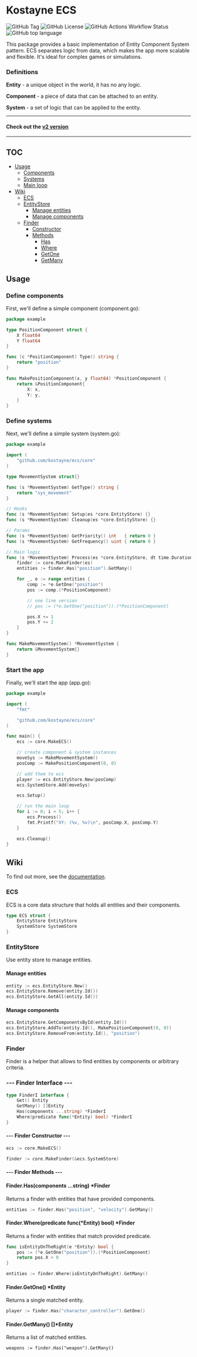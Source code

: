 # Kostayne ECS
![GitHub Tag](https://img.shields.io/github/v/tag/kostayne/ecs?label=version)
![GitHub License](https://img.shields.io/github/license/kostayne/ecs)
![GitHub Actions Workflow Status](https://img.shields.io/github/actions/workflow/status/kostayne/ecs/go.yml)
![GitHub top language](https://img.shields.io/github/languages/top/kostayne/ecs?style=flat&logo=go&logoColor=white&logoSize=20px&label=Pure%20go)

This package provides a basic implementation of Entity Component System pattern. ECS separates logic from data, which makes the app more scalable and flexible. It's ideal for complex games or simulations.

### Definitions

**Entity** - a unique object in the world, it has no any logic.

**Component** - a piece of data that can be attached to an entity.

**System** - a set of logic that can be applied to the entity.

___
#### Check out the [v2 version](https://github.com/Kostayne/ecs/tree/main/v2)
___

## TOC
<!-- - [Definitions](#definitions) -->
- [Usage](#usage)
    - [Components](#define-components)
    - [Systems](#define-systems)
    - [Main loop](#start-the-app)
- [Wiki](#wiki)
	- [ECS](#ecs)
	- [EntityStore](#entitystore)
		- [Manage entities](#manage-entities)
		- [Manage components](#manage-components)
	- [Finder](#finder)
		- [Constructor](#----finder-constructor----)
		- [Methods](#----finder-methods----)
			- [Has](#finderhascomponents-string-finder)
			- [Where](#finderwherepredicate-funcentity-bool-finder)
			- [GetOne](#findergetone-entity)
			- [GetMany](#findergetmany-entity)

## Usage

### Define components
First, we'll define a simple component (component.go):

```go
package example

type PositionComponent struct {
	X float64
	Y float64
}

func (c *PositionComponent) Type() string {
	return "position"
}

func MakePositionComponent(x, y float64) *PositionComponent {
	return &PositionComponent{
		X: x,
		Y: y,
	}
}
```

### Define systems
Next, we'll define a simple system (system.go):

```go
package example

import (
	"github.com/kostayne/ecs/core"
)

type MovementSystem struct{}

func (s *MovementSystem) GetType() string {
	return "sys_movement"
}

// Hooks
func (s *MovementSystem) Setup(es *core.EntityStore) {}
func (s *MovementSystem) Cleanup(es *core.EntityStore) {}

// Params
func (s *MovementSystem) GetPriority() int   { return 0 }
func (s *MovementSystem) GetFrequency() uint { return 0 }

// Main logic
func (s *MovementSystem) Process(es *core.EntityStore, dt time.Duration) {
	finder := core.MakeFinder(es)
	entities := finder.Has("position").GetMany()

	for _, e := range entities {
		comp := *e.GetOne("position")
		pos := comp.(*PositionComponent)

		// one line version
		// pos := (*e.GetOne("position")).(*PositionComponent)

		pos.X += 1
		pos.Y += 2
	}
}

func MakeMovementSystem() *MovementSystem {
	return &MovementSystem{}
}
```

### Start the app
Finally, we'll start the app (app.go):

```go
package example

import (
	"fmt"

	"github.com/kostayne/ecs/core"
)

func main() {
	ecs := core.MakeECS()

	// create component & system instances
	moveSys := MakeMovementSystem()
	posComp := MakePositionComponent(0, 0)

	// add them to ecs
	player := ecs.EntityStore.New(posComp)
	ecs.SystemStore.Add(moveSys)

	ecs.Setup()

	// run the main loop
	for i := 0; i < 5; i++ {
		ecs.Process()
		fmt.Printf("XY: (%v, %v)\n", posComp.X, posComp.Y)
	}

	ecs.Cleanup()
}
```

## Wiki
To find out more, see the [documentation](https://pkg.go.dev/github.com/kostayne/ecs/core).

### ECS

ECS is a core data structure that holds all entities and their components.

```go
type ECS struct {
	EntityStore EntityStore
	SystemStore SystemStore
}
```

### EntityStore

Use entity store to manage entities.


#### Manage entities
```go
entity := ecs.EntityStore.New()
ecs.EntityStore.Remove(entity.Id())
ecs.EntityStore.GetAll(entity.Id())
```

#### Manage components
```go
ecs.EntityStore.GetComponentsById(entity.Id())
ecs.EntityStore.AddTo(entity.Id(), MakePositionComponent(0, 0))
ecs.EntityStore.RemoveFrom(entity.Id(), "position")
```

### Finder

Finder is a helper that allows to find entities by components or arbitrary criteria.

### --- Finder Interface ---

```go
type FinderI interface {
	Get() Entity
	GetMany() []Entity
	Has(components ...string) *FinderI
	Where(predicate func(*Entity) bool) *FinderI
}
```

#### --- Finder Constructor ---

```go
ecs := core.MakeECS()

finder := core.MakeFinder(&ecs.SystemStore)
```

#### --- Finder Methods ---

#### Finder.Has(components ...string) *Finder
Returns a finder with entities that have provided components.

```go
entities := finder.Has("position", "velocity").GetMany()
```

#### Finder.Where(predicate func(*Entity) bool) *Finder
Returns a finder with entities that match provided predicate.

```go
func isEntityOnTheRight(e *Entity) bool {
	pos := (*e.GetOne("position")).(*PositionComponent)
	return pos.X > 0
}

entities := finder.Where(isEntityOnTheRight).GetMany()
```

#### Finder.GetOne() *Entity
Returns a single matched entity.

```go
player := finder.Has("character_controller").GetOne()
```

#### Finder.GetMany() []*Entity
Returns a list of matched entities.
```
weapons := finder.Has("weapon").GetMany()
```